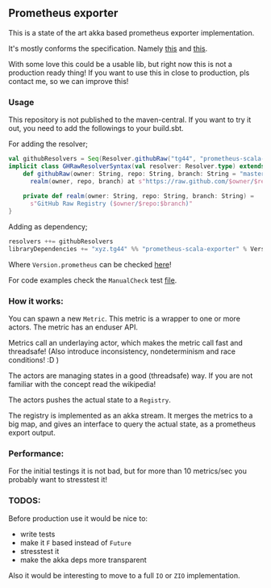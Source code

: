 ## Prometheus exporter

This is a state of the art akka based prometheus exporter implementation.

It's mostly conforms the specification. Namely [this](https://prometheus.io/docs/instrumenting/writing_exporters/) and [this](https://prometheus.io/docs/instrumenting/exposition_formats/).

With some love this could be a usable lib, but right now this is not a production ready thing! If you want to use this in close to production, pls contact me, so we can improve this!


### Usage
This repository is not published to the maven-central. If you want to try it out, you need to add the followings to your build.sbt.

For adding the resolver;
```scala
val githubResolvers = Seq(Resolver.githubRaw("tg44", "prometheus-scala-exporter", "releases"))
implicit class GHRawResolverSyntax(val resolver: Resolver.type) extends AnyVal {
    def githubRaw(owner: String, repo: String, branch: String = "master"): MavenRepository =
      realm(owner, repo, branch) at s"https://raw.github.com/$owner/$repo/$branch"
    
    private def realm(owner: String, repo: String, branch: String) =
      s"GitHub Raw Registry ($owner/$repo:$branch)"
}
```

Adding as dependency;
```scala
resolvers ++= githubResolvers
libraryDependencies += "xyz.tg44" %% "prometheus-scala-exporter" % Version.prometheus
```

Where `Version.prometheus` can be checked [here](https://github.com/tg44/prometheus-scala-exporter/blob/master/build.sbt#L3)!

For code examples check the `ManualCheck` test [file](https://github.com/tg44/prometheus-scala-exporter/blob/master/src/test/scala/xyz/tg44/prometheus/exporter/ManualCheck.scala).

### How it works:

You can spawn a new `Metric`. This metric is a wrapper to one or more actors. The metric has an enduser API.

Metrics call an underlaying actor, which makes the metric call fast and threadsafe! (Also introduce inconsistency, nondeterminism and race conditions! :D )

The actors are managing states in a good (threadsafe) way. If you are not familiar with the concept read the wikipedia!

The actors pushes the actual state to a `Registry`.

The registry is implemented as an akka stream. It merges the metrics to a big map, and gives an interface to query the actual state, as a prometheus export output.


### Performance:

For the initial testings it is not bad, but for more than 10 metrics/sec you probably want to stresstest it!
 
### TODOS:

Before production use it would be nice to:
 - write tests
 - make it `F` based instead of `Future`
 - stresstest it
 - make the akka deps more transparent

Also it would be interesting to move to a full `IO` or `ZIO` implementation.

